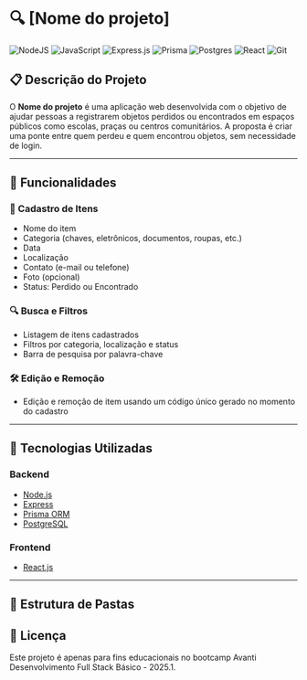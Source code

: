 # 🔍 [Nome do projeto]

![NodeJS](https://img.shields.io/badge/node.js-6DA55F?style=for-the-badge&logo=node.js&logoColor=white)
![JavaScript](https://img.shields.io/badge/javascript-%23323330.svg?style=for-the-badge&logo=javascript&logoColor=%23F7DF1E)
![Express.js](https://img.shields.io/badge/express.js-%23404d59.svg?style=for-the-badge&logo=express&logoColor=%2361DAFB)
![Prisma](https://img.shields.io/badge/Prisma_ORM-3982CE?style=for-the-badge&logo=Prisma&logoColor=white)
![Postgres](https://img.shields.io/badge/postgres-%23316192.svg?style=for-the-badge&logo=postgresql&logoColor=white)
![React](https://img.shields.io/badge/react-%2320232a.svg?style=for-the-badge&logo=react&logoColor=%2361DAFB)
![Git](https://img.shields.io/badge/git-%23F05033.svg?style=for-the-badge&logo=git&logoColor=white)

## 📋 Descrição do Projeto

O **Nome do projeto** é uma aplicação web desenvolvida com o objetivo de ajudar pessoas a registrarem objetos perdidos ou encontrados em espaços públicos como escolas, praças ou centros comunitários. A proposta é criar uma ponte entre quem perdeu e quem encontrou objetos, sem necessidade de login.

---

## 🧩 Funcionalidades

### 📝 Cadastro de Itens

- Nome do item
- Categoria (chaves, eletrônicos, documentos, roupas, etc.)
- Data
- Localização
- Contato (e-mail ou telefone)
- Foto (opcional)
- Status: Perdido ou Encontrado

### 🔍 Busca e Filtros

- Listagem de itens cadastrados
- Filtros por categoria, localização e status
- Barra de pesquisa por palavra-chave

### 🛠️ Edição e Remoção

- Edição e remoção de item usando um código único gerado no momento do cadastro

---

## 🧱 Tecnologias Utilizadas

### Backend

- [Node.js](https://nodejs.org/)
- [Express](https://expressjs.com/)
- [Prisma ORM](https://www.prisma.io/)
- [PostgreSQL](https://www.postgresql.org/)

### Frontend

- [React.js](https://reactjs.org/)

---

## 📁 Estrutura de Pastas

## 📄 Licença

Este projeto é apenas para fins educacionais no bootcamp Avanti Desenvolvimento Full Stack Básico - 2025.1.
